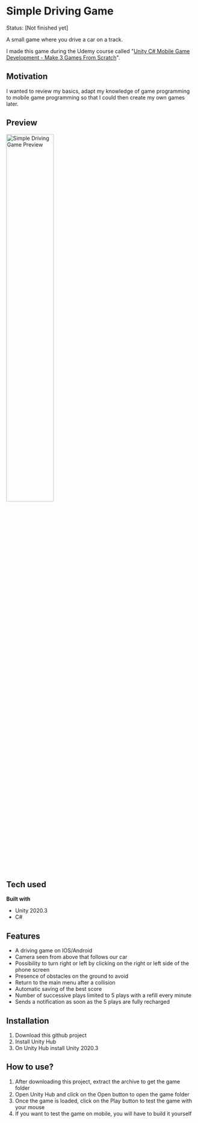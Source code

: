 # Simple Driving Game

Status: [Not finished yet]

A small game where you drive a car on a track.

I made this game during the Udemy course called "[Unity C# Mobile Game Development - Make 3 Games From Scratch](https://www.udemy.com/course/unity-mobile/)".

## Motivation
I wanted to review my basics, adapt my knowledge of game programming to mobile game programming so that I could then create my own games later.

## Preview
<img src="Images/Simple_Driving.gif" alt="Simple Driving Game Preview" width="50%"/>

## Tech used
<b>Built with</b>
- Unity 2020.3
- C#

## Features
- A driving game on IOS/Android
- Camera seen from above that follows our car
- Possibility to turn right or left by clicking on the right or left side of the phone screen
- Presence of obstacles on the ground to avoid
- Return to the main menu after a collision
- Automatic saving of the best score
- Number of successive plays limited to 5 plays with a refill every minute
- Sends a notification as soon as the 5 plays are fully recharged

## Installation
1. Download this github project
1. Install Unity Hub
2. On Unity Hub install Unity 2020.3

## How to use?
1. After downloading this project, extract the archive to get the game folder
2. Open Unity Hub and click on the Open button to open the game folder
3. Once the game is loaded, click on the Play button to test the game with your mouse
4. If you want to test the game on mobile, you will have to build it yourself
